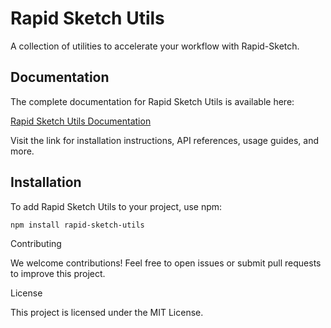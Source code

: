# Rapid Sketch Utils

A collection of utilities to accelerate your workflow with Rapid-Sketch.

## Documentation

The complete documentation for Rapid Sketch Utils is available here:

[Rapid Sketch Utils Documentation](https://dvreed77.github.io/rapid-sketch-utils/)

Visit the link for installation instructions, API references, usage guides, and more.

## Installation

To add Rapid Sketch Utils to your project, use npm:

```bash
npm install rapid-sketch-utils
```

Contributing

We welcome contributions! Feel free to open issues or submit pull requests to improve this project.

License

This project is licensed under the MIT License.
